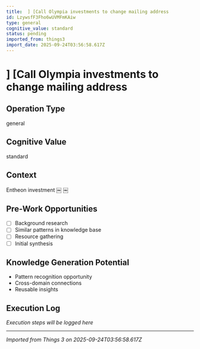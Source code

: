 ```yaml
---
title:  ] [Call Olympia investments to change mailing address 
id: LzywsfF3Fho6wUVMFmKAiw
type: general
cognitive_value: standard
status: pending
imported_from: things3
import_date: 2025-09-24T03:56:58.617Z
---
```


#  ] [Call Olympia investments to change mailing address 

## Operation Type
general

## Cognitive Value
standard

## Context
Entheon investment
￼
￼

## Pre-Work Opportunities
- [ ] Background research
- [ ] Similar patterns in knowledge base
- [ ] Resource gathering
- [ ] Initial synthesis

## Knowledge Generation Potential
- Pattern recognition opportunity
- Cross-domain connections
- Reusable insights

## Execution Log
*Execution steps will be logged here*

---
*Imported from Things 3 on 2025-09-24T03:56:58.617Z*
